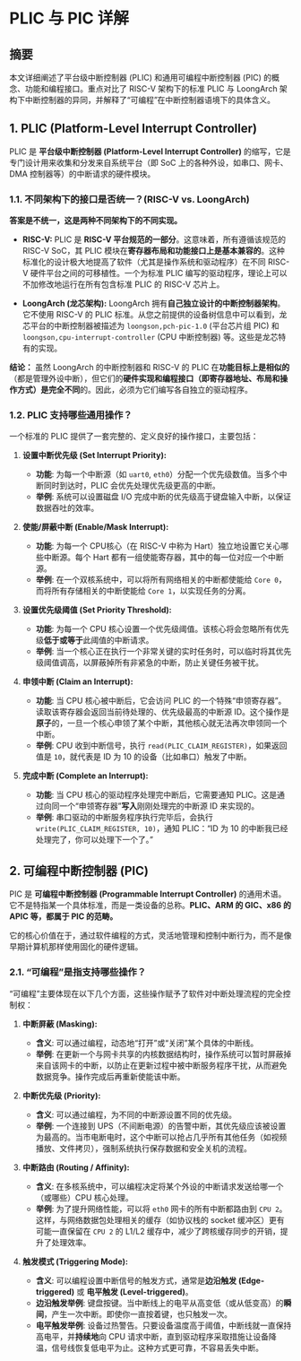 # PLIC 与 PIC 详解

## 摘要

本文详细阐述了平台级中断控制器 (PLIC) 和通用可编程中断控制器 (PIC) 的概念、功能和编程接口。重点对比了 RISC-V 架构下的标准 PLIC 与 LoongArch 架构下中断控制器的异同，并解释了“可编程”在中断控制器语境下的具体含义。

## 1. PLIC (Platform-Level Interrupt Controller)

PLIC 是 **平台级中断控制器 (Platform-Level Interrupt Controller)** 的缩写，它是专门设计用来收集和分发来自系统平台（即 SoC 上的各种外设，如串口、网卡、DMA 控制器等）的中断请求的硬件模块。

### 1.1. 不同架构下的接口是否统一？(RISC-V vs. LoongArch)

**答案是不统一，这是两种不同架构下的不同实现。**

*   **RISC-V:**
    PLIC 是 **RISC-V 平台规范的一部分**。这意味着，所有遵循该规范的 RISC-V SoC，其 PLIC 模块在**寄存器布局和功能接口上是基本兼容的**。这种标准化的设计极大地提高了软件（尤其是操作系统和驱动程序）在不同 RISC-V 硬件平台之间的可移植性。一个为标准 PLIC 编写的驱动程序，理论上可以不加修改地运行在所有包含标准 PLIC 的 RISC-V 芯片上。

*   **LoongArch (龙芯架构):**
    LoongArch 拥有**自己独立设计的中断控制器架构**。它不使用 RISC-V 的 PLIC 标准。从您之前提供的设备树信息中可以看到，龙芯平台的中断控制器被描述为 `loongson,pch-pic-1.0` (平台芯片组 PIC) 和 `loongson,cpu-interrupt-controller` (CPU 中断控制器) 等。这些是龙芯特有的实现。

**结论：**
虽然 LoongArch 的中断控制器和 RISC-V 的 PLIC 在**功能目标上是相似的**（都是管理外设中断），但它们的**硬件实现和编程接口（即寄存器地址、布局和操作方式）是完全不同**的。因此，必须为它们编写各自独立的驱动程序。

### 1.2. PLIC 支持哪些通用操作？

一个标准的 PLIC 提供了一套完整的、定义良好的操作接口，主要包括：

1.  **设置中断优先级 (Set Interrupt Priority):**
    *   **功能**: 为每一个中断源（如 `uart0`, `eth0`）分配一个优先级数值。当多个中断同时到达时，PLIC 会优先处理优先级更高的中断。
    *   **举例**: 系统可以设置磁盘 I/O 完成中断的优先级高于键盘输入中断，以保证数据吞吐的效率。

2.  **使能/屏蔽中断 (Enable/Mask Interrupt):**
    *   **功能**: 为每一个 CPU核心（在 RISC-V 中称为 Hart）独立地设置它关心哪些中断源。每个 Hart 都有一组使能寄存器，其中的每一位对应一个中断源。
    *   **举例**: 在一个双核系统中，可以将所有网络相关的中断都使能给 `Core 0`，而将所有存储相关的中断使能给 `Core 1`，以实现任务的分离。

3.  **设置优先级阈值 (Set Priority Threshold):**
    *   **功能**: 为每一个 CPU 核心设置一个优先级阈值。该核心将会忽略所有优先级**低于或等于**此阈值的中断请求。
    *   **举例**: 当一个核心正在执行一个非常关键的实时任务时，可以临时将其优先级阈值调高，以屏蔽掉所有非紧急的中断，防止关键任务被干扰。

4.  **申领中断 (Claim an Interrupt):**
    *   **功能**: 当 CPU 核心被中断后，它会访问 PLIC 的一个特殊“申领寄存器”。读取该寄存器会返回当前待处理的、优先级最高的中断源 ID。这个操作是**原子**的，一旦一个核心申领了某个中断，其他核心就无法再次申领同一个中断。
    *   **举例**: CPU 收到中断信号，执行 `read(PLIC_CLAIM_REGISTER)`，如果返回值是 `10`，就代表是 ID 为 10 的设备（比如串口）触发了中断。

5.  **完成中断 (Complete an Interrupt):**
    *   **功能**: 当 CPU 核心的驱动程序处理完中断后，它需要通知 PLIC。这是通过向同一个“申领寄存器”**写入**刚刚处理完的中断源 ID 来实现的。
    *   **举例**: 串口驱动的中断服务程序执行完毕后，会执行 `write(PLIC_CLAIM_REGISTER, 10)`，通知 PLIC：“ID 为 10 的中断我已经处理完了，你可以处理下一个了。”

## 2. 可编程中断控制器 (PIC)

PIC 是 **可编程中断控制器 (Programmable Interrupt Controller)** 的通用术语。它不是特指某一个具体标准，而是一类设备的总称。**PLIC、ARM 的 GIC、x86 的 APIC 等，都属于 PIC 的范畴。**

它的核心价值在于，通过软件编程的方式，灵活地管理和控制中断行为，而不是像早期计算机那样使用固化的硬件逻辑。

### 2.1. “可编程”是指支持哪些操作？

“可编程”主要体现在以下几个方面，这些操作赋予了软件对中断处理流程的完全控制权：

1.  **中断屏蔽 (Masking):**
    *   **含义**: 可以通过编程，动态地“打开”或“关闭”某个具体的中断线。
    *   **举例**: 在更新一个与网卡共享的内核数据结构时，操作系统可以暂时屏蔽掉来自该网卡的中断，以防止在更新过程中被中断服务程序干扰，从而避免数据竞争。操作完成后再重新使能该中断。

2.  **中断优先级 (Priority):**
    *   **含义**: 可以通过编程，为不同的中断源设置不同的优先级。
    *   **举例**: 一个连接到 UPS（不间断电源）的告警中断，其优先级应该被设置为最高的。当市电断电时，这个中断可以抢占几乎所有其他任务（如视频播放、文件拷贝），强制系统执行保存数据和安全关机的流程。

3.  **中断路由 (Routing / Affinity):**
    *   **含义**: 在多核系统中，可以编程决定将某个外设的中断请求发送给哪一个（或哪些）CPU 核心处理。
    *   **举例**: 为了提升网络性能，可以将 `eth0` 网卡的所有中断都路由到 `CPU 2`。这样，与网络数据包处理相关的缓存（如协议栈的 socket 缓冲区）更有可能一直保留在 `CPU 2` 的 L1/L2 缓存中，减少了跨核缓存同步的开销，提升了处理效率。

4.  **触发模式 (Triggering Mode):**
    *   **含义**: 可以编程设置中断信号的触发方式，通常是**边沿触发 (Edge-triggered)** 或 **电平触发 (Level-triggered)**。
    *   **边沿触发举例**: 键盘按键。当中断线上的电平从高变低（或从低变高）的**瞬间**，产生一次中断。即使你一直按着键，也只触发一次。
    *   **电平触发举例**: 设备过热警告。只要设备温度高于阈值，中断线就一直保持高电平，并**持续地**向 CPU 请求中断，直到驱动程序采取措施让设备降温，信号线恢复低电平为止。这种方式更可靠，不容易丢失中断。
